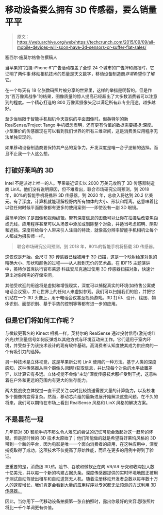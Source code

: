 # 移动设备要么拥有 3D 传感器，要么销量平平

> 原文：<https://web.archive.org/web/https://techcrunch.com/2015/09/09/all-mobile-devices-will-soon-have-3d-sensors-or-suffer-flat-sales/>

塞西尔·施莫尔格鲁伯撰稿人

当苹果的“拍摄 iPhone 6”广告活动覆盖了全球 24 个城市的广告牌和海报时，它证明了两件事:移动相机技术的质量是天文数字，移动设备制造商*非常*希望你了解它。

在一个每天有 18 亿张数码照片被分享的世界里，这样的举措是明智的。但是作为“百万像素战争”的结果，图像质量的惊人提高已经超出了大多数消费者可以注意到的程度。一个精心打造的 800 万像素摄像头足以满足所有非专业用途。越多越好。

至少当局限于智能手机相机今天提供的平面图像时。但英特尔的新 RealSense/Project Tango 手机概念表明，还有更有价值的数据需要捕捉:深度。小型廉价的传感器现在可以看到我们世界的所有三维空间，这是消费类应用程序无法单独实现的。

如果移动设备制造商要保持其产品的竞争力，开发深度是唯一合乎逻辑的选择。而且不止我一个人这么想。

## 打破好莱坞的 3D

Intel 不是派对上唯一的人。苹果最近证实以 2000 万美元收购了 3D 传感器制造商 LinX。他们没有说明原因，但不难看出，联合市场研究公司预测，到 2018 年，80%的智能手机将携带 3D 传感器，到 2020 年，总收入将达到 20.2 亿美元。有了深度，计算机就能理解视野内所有物体的大小、形状和距离。这意味着比以往任何时候平面图像都有更多的使用案例——即使没有一副 3D 眼镜。

最简单的例子是图像和视频编辑。带有深度信息的图像可以让你在拍摄后改变焦距或光线。应用程序甚至可以从场景中添加或删除整个对象，并适当考虑照明、阴影和遮挡。深度将给每个人带来引人注目的特效，就像高分辨率智能手机相机让每个人都成为摄影师一样。

> 联合市场研究公司预测，到 2018 年，80%的智能手机将搭载 3D 传感器。

这仅仅是开始。全尺寸 3D 传感器已经被用于 3D 扫描，这是一个映射给定对象的精确大小、形状和颜色的过程——从人脸到无价的艺术品。在 IDF15 主题演讲中，英特尔首席执行官布莱恩·科兹安尼克通过使用 3D 传感器扫描对象，快速计算出对象所需的存储空间。

其他受欢迎的用途将是虚拟和增强现实，深度可以捕捉真实的环境(如待售公寓或电话会议室)，并让世界上的任何人来虚拟参观。我们可以扫描我们的脸，并把它们贴在一个 3D 头像上，用于电话会议甚至视频游戏。3D 打印、设计、绘图、物体识别、面部识别、基于手势的控制等等都有进一步的应用。

## 但是它们将如何工作呢？

与微软更著名的 Kinect 相机一样，英特尔的 RealSense 通过投射信号(激光或红外光)并测量信号如何反弹或以其他方式与环境互动来工作。它们适用于室内环境，并受益于为该技术设计的现有软件基础，高消费者认知度使其成为供应商的一个有吸引力的选择。

另一种技术是立体视觉，这是苹果新公司 LinX 使用的一种方法。基于人类的深度感知，这种传感器从两个摄像头(眼睛)获取信息，并比较每个对象的水平放置差异，以计算它有多远。立体视觉不会像“主动”深度传感技术那样受到干扰，这意味着在户外和更远的范围内有更大的生存能力。

两大挑战使立体视觉一直不受关注:实时比较馈送需要大量的计算能力，以及校准多个摄像机变得复杂。然而，移动芯片组的最新进展开始解决这些问题。在不久的将来，我们可以期待在市场上看到 RealSense 风格和 LinX 风格的解决方案。

## 不是昙花一现

几年前对 3D 智能手机不那么令人难忘的尝试的记忆可能会激起对这一趋势的怀疑。但是那时候的 3D 技术太原始了；他们所能做的就是希望将好莱坞风格的 3D 带到一个新的平台，因为电影是唯一一个面向消费者的应用，在这种应用中，深度捕捉取得了成功。这项技术不仅提高了原始性能，而且在更多的用例中得到了验证。

更重要的是，消费级 3D*热*。脸书、谷歌和微软正在向 VR/AR 研究和收购投入数十亿美元，并以每一个新的构建占据头条。深度传感器提供的实时环境地图正被用于测试自动驾驶出租车和自动送货无人机。随着注册移动开发者总数以每年数十万人的速度增长[，我们肯定会看到大量的应用程序以专家都无法预测的方式利用 3D 传感器。](https://web.archive.org/web/20230315095316/http://blog.appfigures.com/app-stores-growth-accelerates-in-2014/)

因此，当你用下一代移动设备拍摄第一张自拍照时，露出你最好的笑容:那张照片将比一千个单词更有价值。
